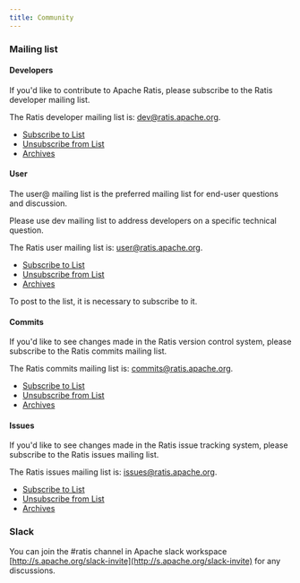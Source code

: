 ```yaml
---
title: Community
---
```

<!---
  Licensed under the Apache License, Version 2.0 (the "License");
  you may not use this file except in compliance with the License.
  You may obtain a copy of the License at

   http://www.apache.org/licenses/LICENSE-2.0

  Unless required by applicable law or agreed to in writing, software
  distributed under the License is distributed on an "AS IS" BASIS,
  WITHOUT WARRANTIES OR CONDITIONS OF ANY KIND, either express or implied.
  See the License for the specific language governing permissions and
  limitations under the License. See accompanying LICENSE file.
-->

### Mailing list

#### Developers

If you'd like to contribute to Apache Ratis, please subscribe to the Ratis developer mailing list.

The Ratis developer mailing list is: <dev@ratis.apache.org>.

-   [Subscribe to List](mailto:dev-subscribe@ratis.apache.org)
-   [Unsubscribe from List](mailto:dev-unsubscribe@ratis.apache.org)
-   [Archives](http://mail-archives.apache.org/mod_mbox/ratis-dev/)


#### User

The user@ mailing list is the preferred mailing list for end-user
questions and discussion.

Please use  dev mailing list to address developers on a specific technical question.

The Ratis user mailing list is: <user@ratis.apache.org>.

-   [Subscribe to List](mailto:user-subscribe@ratis.apache.org)
-   [Unsubscribe from List](mailto:user-unsubscribe@ratis.apache.org)
-   [Archives](http://mail-archives.apache.org/mod_mbox/ratis-user/)

To post to the list, it is necessary to subscribe to it.

#### Commits

If you'd like to see changes made in the Ratis version control system, please subscribe to the Ratis
commits mailing list.

The Ratis commits mailing list is: <commits@ratis.apache.org>.

-   [Subscribe to List](mailto:commits-subscribe@ratis.apache.org)
-   [Unsubscribe from List](mailto:commits-unsubscribe@ratis.apache.org)
-   [Archives](http://mail-archives.apache.org/mod_mbox/ratis-commits/)

#### Issues

If you'd like to see changes made in the Ratis issue tracking system, please subscribe to the Ratis
issues mailing list.

The Ratis issues mailing list is: <issues@ratis.apache.org>.

-   [Subscribe to List](mailto:issues-subscribe@ratis.apache.org)
-   [Unsubscribe from List](mailto:issues-unsubscribe@ratis.apache.org)
-   [Archives](http://mail-archives.apache.org/mod_mbox/ratis-issues/)

### Slack

You can join the #ratis channel in Apache slack workspace [http://s.apache.org/slack-invite](http://s.apache.org/slack-invite) for any discussions.
